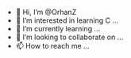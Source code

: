 - 👋 Hi, I’m @OrhanZ
- 👀 I’m interested in learning C ...
- 🌱 I’m currently learning ...
- 💞️ I’m looking to collaborate on ...
- 📫 How to reach me ...

<!---
OrhanZ/OrhanZ is a ✨ special ✨ repository because its `README.md` (this file) appears on your GitHub profile.
You can click the Preview link to take a look at your changes.
--->
